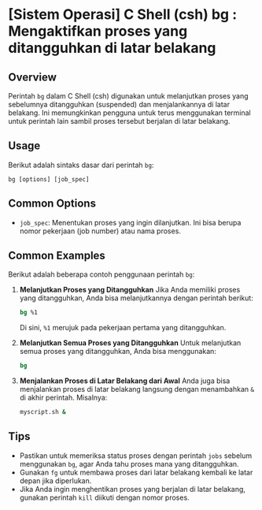 # [Sistem Operasi] C Shell (csh) bg <Mengelola Proses Latar Belakang>: Mengaktifkan proses yang ditangguhkan di latar belakang

## Overview
Perintah `bg` dalam C Shell (csh) digunakan untuk melanjutkan proses yang sebelumnya ditangguhkan (suspended) dan menjalankannya di latar belakang. Ini memungkinkan pengguna untuk terus menggunakan terminal untuk perintah lain sambil proses tersebut berjalan di latar belakang.

## Usage
Berikut adalah sintaks dasar dari perintah `bg`:

```
bg [options] [job_spec]
```

## Common Options
- `job_spec`: Menentukan proses yang ingin dilanjutkan. Ini bisa berupa nomor pekerjaan (job number) atau nama proses.

## Common Examples
Berikut adalah beberapa contoh penggunaan perintah `bg`:

1. **Melanjutkan Proses yang Ditangguhkan**
   Jika Anda memiliki proses yang ditangguhkan, Anda bisa melanjutkannya dengan perintah berikut:
   ```csh
   bg %1
   ```
   Di sini, `%1` merujuk pada pekerjaan pertama yang ditangguhkan.

2. **Melanjutkan Semua Proses yang Ditangguhkan**
   Untuk melanjutkan semua proses yang ditangguhkan, Anda bisa menggunakan:
   ```csh
   bg
   ```

3. **Menjalankan Proses di Latar Belakang dari Awal**
   Anda juga bisa menjalankan proses di latar belakang langsung dengan menambahkan `&` di akhir perintah. Misalnya:
   ```csh
   myscript.sh &
   ```

## Tips
- Pastikan untuk memeriksa status proses dengan perintah `jobs` sebelum menggunakan `bg`, agar Anda tahu proses mana yang ditangguhkan.
- Gunakan `fg` untuk membawa proses dari latar belakang kembali ke latar depan jika diperlukan.
- Jika Anda ingin menghentikan proses yang berjalan di latar belakang, gunakan perintah `kill` diikuti dengan nomor proses.